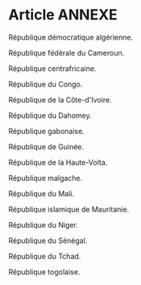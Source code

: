 # Article ANNEXE

République démocratique algérienne.

République fédérale du Cameroun.

République centrafricaine.

République du Congo.

République de la Côte-d'Ivoire.

République du Dahomey.

République gabonaise.

République de Guinée.

République de la Haute-Volta.

République malgache.

République du Mali.

République islamique de Mauritanie.

République du Niger.

République du Sénégal.

République du Tchad.

République togolaise.
